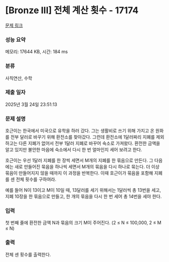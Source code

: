 # [Bronze III] 전체 계산 횟수 - 17174 

[문제 링크](https://www.acmicpc.net/problem/17174) 

### 성능 요약

메모리: 17644 KB, 시간: 184 ms

### 분류

사칙연산, 수학

### 제출 일자

2025년 3월 24일 23:51:13

### 문제 설명

<p>호근이는 한국에서 미국으로 유학을 하러 갔다. 그는 생활비로 쓰기 위해 가지고 온 원화를 전부 달러로 바꾸기 위해 환전소를 찾아갔다. 그런데 환전소에 1달러짜리 지폐를 제외하고는 다른 지폐가 없어서 전부 1달러 지폐로 바꾸어 숙소로 가져왔다. 환전한 금액을 알고 있지만 불안한 마음에 숙소에서 다시 한 번 얼마인지 세어 보려고 한다.</p>

<p>호근이는 우선 1달러 지폐를 한 장씩 세면서 M개의 지폐를 한 묶음으로 만든다. 그 다음에는 새로 만들어진 묶음을 하나씩 세면서 M개의 묶음을 다시 하나로 묶는다. 더 이상 묶음이 만들어지지 않을 때까지 이 과정을 반복한다. 이때 호근이가 묶음을 포함해 지폐를 센 전체 횟수를 구하여라.</p>

<p>예를 들어 N이 13이고 M이 10일 때, 13달러를 세기 위해서는 1달러씩 총 13번을 세고, 지폐 10장을 한 묶음으로 만들고, 한 개의 묶음을 다시 한 번 세어 총 14번을 세야 한다.</p>

### 입력 

 <p>첫 번째 줄에 환전한 금액 N과 묶음의 크기 M이 주어진다. (2 ≤ N ≤ 100,000, 2 ≤ M ≤ N)</p>

### 출력 

 <p>전체 센 횟수를 출력한다.</p>

